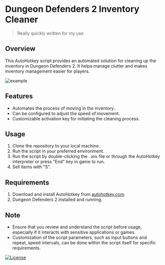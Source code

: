 # Dungeon Defenders 2 Inventory Cleaner
>Really quickly written for my use

## Overview
This AutoHotkey script provides an automated solution for cleaning up the inventory in Dungeon Defenders 2. It helps manage clutter and makes inventory management easier for players.

![example](https://github.com/LupusJM/DD2_Inventory_Cleanup/assets/163419314/d3abd0a7-20ff-4775-b764-6fb080b161f6)

## Features
- Automates the process of moving in the inventory.
- Can be configured to adjust the speed of movement.
- Customizable activation key for initiating the cleaning process.

## Usage
1. Clone the repository to your local machine.
2. Run the script in your preferred environment.
3. Run the script by double-clicking the `.ahk` file or through the AutoHotkey interpreter or press "End" key in game to run.
4. Sell items with "S".

## Requirements
1. Download and install AutoHotkey from [autohotkey.com](https://www.autohotkey.com/).
3. Dungeon Defenders 2 installed and running.

## Note

- Ensure that you review and understand the script before usage, especially if it interacts with sensitive applications or games.
- Customization of the script parameters, such as input buttons and repeat, speed intervals, can be done within the script itself for specific requirements.

[![License](https://img.shields.io/badge/license-MIT-blue.svg)](https://github.com/lupusjm/DD2_Inventory_Cleanup/blob/main/LICENSE)
